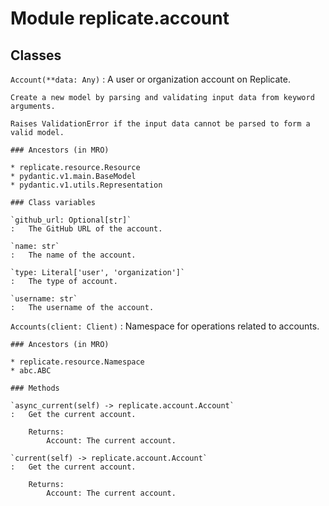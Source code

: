 Module replicate.account
========================

Classes
-------

`Account(**data: Any)`
:   A user or organization account on Replicate.
    
    Create a new model by parsing and validating input data from keyword arguments.
    
    Raises ValidationError if the input data cannot be parsed to form a valid model.

    ### Ancestors (in MRO)

    * replicate.resource.Resource
    * pydantic.v1.main.BaseModel
    * pydantic.v1.utils.Representation

    ### Class variables

    `github_url: Optional[str]`
    :   The GitHub URL of the account.

    `name: str`
    :   The name of the account.

    `type: Literal['user', 'organization']`
    :   The type of account.

    `username: str`
    :   The username of the account.

`Accounts(client: Client)`
:   Namespace for operations related to accounts.

    ### Ancestors (in MRO)

    * replicate.resource.Namespace
    * abc.ABC

    ### Methods

    `async_current(self) ‑> replicate.account.Account`
    :   Get the current account.
        
        Returns:
            Account: The current account.

    `current(self) ‑> replicate.account.Account`
    :   Get the current account.
        
        Returns:
            Account: The current account.